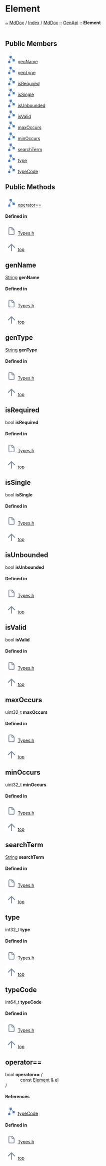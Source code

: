 <a id="element"></a>
<h1>Element</h1>
<a id="structmddox_1_1genapi_1_1element"></a>
<a href="https://github.com/CharlesCarley/MdDox#~">~</a>
<a href="indexpage.md#mddox">MdDox</a>
<span class="inline-text">/</span>
<a href="index.md#index">Index</a>
<span class="inline-text">/</span>
<a href="namespaceMdDox.md#mddox">MdDox</a>
<span class="inline-text">::</span>
<a href="namespaceMdDox_1_1GenApi.md#genapi">GenApi</a>
<span class="inline-text">::</span>
<span class="bold-text"><b>Element</b></span>
<br/>
<br/>
<a id="public-members"></a>
<h2>Public Members</h2>
<span class="icon-list-item"><a href="#genname" class="icon-list-item"><img src="../images/class.svg" class="icon-list-item"/><span class="icon-list-item">genName</span>
</a>
</span>
<br/>
<span class="icon-list-item"><a href="#gentype" class="icon-list-item"><img src="../images/class.svg" class="icon-list-item"/><span class="icon-list-item">genType</span>
</a>
</span>
<br/>
<span class="icon-list-item"><a href="#isrequired" class="icon-list-item"><img src="../images/class.svg" class="icon-list-item"/><span class="icon-list-item">isRequired</span>
</a>
</span>
<br/>
<span class="icon-list-item"><a href="#issingle" class="icon-list-item"><img src="../images/class.svg" class="icon-list-item"/><span class="icon-list-item">isSingle</span>
</a>
</span>
<br/>
<span class="icon-list-item"><a href="#isunbounded" class="icon-list-item"><img src="../images/class.svg" class="icon-list-item"/><span class="icon-list-item">isUnbounded</span>
</a>
</span>
<br/>
<span class="icon-list-item"><a href="#isvalid" class="icon-list-item"><img src="../images/class.svg" class="icon-list-item"/><span class="icon-list-item">isValid</span>
</a>
</span>
<br/>
<span class="icon-list-item"><a href="#maxoccurs" class="icon-list-item"><img src="../images/class.svg" class="icon-list-item"/><span class="icon-list-item">maxOccurs</span>
</a>
</span>
<br/>
<span class="icon-list-item"><a href="#minoccurs" class="icon-list-item"><img src="../images/class.svg" class="icon-list-item"/><span class="icon-list-item">minOccurs</span>
</a>
</span>
<br/>
<span class="icon-list-item"><a href="#searchterm" class="icon-list-item"><img src="../images/class.svg" class="icon-list-item"/><span class="icon-list-item">searchTerm</span>
</a>
</span>
<br/>
<span class="icon-list-item"><a href="#type" class="icon-list-item"><img src="../images/class.svg" class="icon-list-item"/><span class="icon-list-item">type</span>
</a>
</span>
<br/>
<span class="icon-list-item"><a href="#typecode" class="icon-list-item"><img src="../images/class.svg" class="icon-list-item"/><span class="icon-list-item">typeCode</span>
</a>
</span>
<br/>
<a id="public-methods"></a>
<h2>Public Methods</h2>
<span class="icon-list-item"><a href="#operator==" class="icon-list-item"><img src="../images/class.svg" class="icon-list-item"/><span class="icon-list-item">operator==</span>
</a>
</span>
<br/>
<a id="defined-in"></a>
<h4>Defined in</h4>
<span class="icon-list-item"><a href="https://github.com/CharlesCarley/MdDox/blob/master/Tools/GenApi/Types.h#L38" class="icon-list-item"><img src="../images/file.svg" class="icon-list-item"/><span class="icon-list-item">Types.h</span>
</a>
</span>
<br/>
<br/>
<span class="icon-list-item"><a href="#element" class="icon-list-item"><img src="../images/jumpToTop.svg" class="icon-list-item"/><span class="icon-list-item">top</span>
</a>
</span>
<a id="genname"></a>
<h2>genName</h2>
<a href="namespaceMdDox.md#string">String</a>
<span class="bold-text"><b>genName</b></span>
<br/>
<a id="defined-in"></a>
<h4>Defined in</h4>
<span class="icon-list-item"><a href="https://github.com/CharlesCarley/MdDox/blob/master/Tools/GenApi/Types.h#L44" class="icon-list-item"><img src="../images/file.svg" class="icon-list-item"/><span class="icon-list-item">Types.h</span>
</a>
</span>
<br/>
<br/>
<span class="icon-list-item"><a href="#element" class="icon-list-item"><img src="../images/jumpToTop.svg" class="icon-list-item"/><span class="icon-list-item">top</span>
</a>
</span>
<br/>
<a id="gentype"></a>
<h2>genType</h2>
<a href="namespaceMdDox.md#string">String</a>
<span class="bold-text"><b>genType</b></span>
<br/>
<a id="defined-in"></a>
<h4>Defined in</h4>
<span class="icon-list-item"><a href="https://github.com/CharlesCarley/MdDox/blob/master/Tools/GenApi/Types.h#L43" class="icon-list-item"><img src="../images/file.svg" class="icon-list-item"/><span class="icon-list-item">Types.h</span>
</a>
</span>
<br/>
<br/>
<span class="icon-list-item"><a href="#element" class="icon-list-item"><img src="../images/jumpToTop.svg" class="icon-list-item"/><span class="icon-list-item">top</span>
</a>
</span>
<br/>
<a id="isrequired"></a>
<h2>isRequired</h2>
<span class="inline-text">bool</span>
<span class="bold-text"><b>isRequired</b></span>
<br/>
<a id="defined-in"></a>
<h4>Defined in</h4>
<span class="icon-list-item"><a href="https://github.com/CharlesCarley/MdDox/blob/master/Tools/GenApi/Types.h#L47" class="icon-list-item"><img src="../images/file.svg" class="icon-list-item"/><span class="icon-list-item">Types.h</span>
</a>
</span>
<br/>
<br/>
<span class="icon-list-item"><a href="#element" class="icon-list-item"><img src="../images/jumpToTop.svg" class="icon-list-item"/><span class="icon-list-item">top</span>
</a>
</span>
<br/>
<a id="issingle"></a>
<h2>isSingle</h2>
<span class="inline-text">bool</span>
<span class="bold-text"><b>isSingle</b></span>
<br/>
<a id="defined-in"></a>
<h4>Defined in</h4>
<span class="icon-list-item"><a href="https://github.com/CharlesCarley/MdDox/blob/master/Tools/GenApi/Types.h#L49" class="icon-list-item"><img src="../images/file.svg" class="icon-list-item"/><span class="icon-list-item">Types.h</span>
</a>
</span>
<br/>
<br/>
<span class="icon-list-item"><a href="#element" class="icon-list-item"><img src="../images/jumpToTop.svg" class="icon-list-item"/><span class="icon-list-item">top</span>
</a>
</span>
<br/>
<a id="isunbounded"></a>
<h2>isUnbounded</h2>
<span class="inline-text">bool</span>
<span class="bold-text"><b>isUnbounded</b></span>
<br/>
<a id="defined-in"></a>
<h4>Defined in</h4>
<span class="icon-list-item"><a href="https://github.com/CharlesCarley/MdDox/blob/master/Tools/GenApi/Types.h#L48" class="icon-list-item"><img src="../images/file.svg" class="icon-list-item"/><span class="icon-list-item">Types.h</span>
</a>
</span>
<br/>
<br/>
<span class="icon-list-item"><a href="#element" class="icon-list-item"><img src="../images/jumpToTop.svg" class="icon-list-item"/><span class="icon-list-item">top</span>
</a>
</span>
<br/>
<a id="isvalid"></a>
<h2>isValid</h2>
<span class="inline-text">bool</span>
<span class="bold-text"><b>isValid</b></span>
<br/>
<a id="defined-in"></a>
<h4>Defined in</h4>
<span class="icon-list-item"><a href="https://github.com/CharlesCarley/MdDox/blob/master/Tools/GenApi/Types.h#L50" class="icon-list-item"><img src="../images/file.svg" class="icon-list-item"/><span class="icon-list-item">Types.h</span>
</a>
</span>
<br/>
<br/>
<span class="icon-list-item"><a href="#element" class="icon-list-item"><img src="../images/jumpToTop.svg" class="icon-list-item"/><span class="icon-list-item">top</span>
</a>
</span>
<br/>
<a id="maxoccurs"></a>
<h2>maxOccurs</h2>
<span class="inline-text">uint32_t</span>
<span class="bold-text"><b>maxOccurs</b></span>
<br/>
<a id="defined-in"></a>
<h4>Defined in</h4>
<span class="icon-list-item"><a href="https://github.com/CharlesCarley/MdDox/blob/master/Tools/GenApi/Types.h#L41" class="icon-list-item"><img src="../images/file.svg" class="icon-list-item"/><span class="icon-list-item">Types.h</span>
</a>
</span>
<br/>
<br/>
<span class="icon-list-item"><a href="#element" class="icon-list-item"><img src="../images/jumpToTop.svg" class="icon-list-item"/><span class="icon-list-item">top</span>
</a>
</span>
<br/>
<a id="minoccurs"></a>
<h2>minOccurs</h2>
<span class="inline-text">uint32_t</span>
<span class="bold-text"><b>minOccurs</b></span>
<br/>
<a id="defined-in"></a>
<h4>Defined in</h4>
<span class="icon-list-item"><a href="https://github.com/CharlesCarley/MdDox/blob/master/Tools/GenApi/Types.h#L40" class="icon-list-item"><img src="../images/file.svg" class="icon-list-item"/><span class="icon-list-item">Types.h</span>
</a>
</span>
<br/>
<br/>
<span class="icon-list-item"><a href="#element" class="icon-list-item"><img src="../images/jumpToTop.svg" class="icon-list-item"/><span class="icon-list-item">top</span>
</a>
</span>
<br/>
<a id="searchterm"></a>
<h2>searchTerm</h2>
<a href="namespaceMdDox.md#string">String</a>
<span class="bold-text"><b>searchTerm</b></span>
<br/>
<a id="defined-in"></a>
<h4>Defined in</h4>
<span class="icon-list-item"><a href="https://github.com/CharlesCarley/MdDox/blob/master/Tools/GenApi/Types.h#L42" class="icon-list-item"><img src="../images/file.svg" class="icon-list-item"/><span class="icon-list-item">Types.h</span>
</a>
</span>
<br/>
<br/>
<span class="icon-list-item"><a href="#element" class="icon-list-item"><img src="../images/jumpToTop.svg" class="icon-list-item"/><span class="icon-list-item">top</span>
</a>
</span>
<br/>
<a id="type"></a>
<h2>type</h2>
<span class="inline-text">int32_t</span>
<span class="bold-text"><b>type</b></span>
<br/>
<a id="defined-in"></a>
<h4>Defined in</h4>
<span class="icon-list-item"><a href="https://github.com/CharlesCarley/MdDox/blob/master/Tools/GenApi/Types.h#L39" class="icon-list-item"><img src="../images/file.svg" class="icon-list-item"/><span class="icon-list-item">Types.h</span>
</a>
</span>
<br/>
<br/>
<span class="icon-list-item"><a href="#element" class="icon-list-item"><img src="../images/jumpToTop.svg" class="icon-list-item"/><span class="icon-list-item">top</span>
</a>
</span>
<br/>
<a id="typecode"></a>
<h2>typeCode</h2>
<span class="inline-text">int64_t</span>
<span class="bold-text"><b>typeCode</b></span>
<br/>
<a id="defined-in"></a>
<h4>Defined in</h4>
<span class="icon-list-item"><a href="https://github.com/CharlesCarley/MdDox/blob/master/Tools/GenApi/Types.h#L45" class="icon-list-item"><img src="../images/file.svg" class="icon-list-item"/><span class="icon-list-item">Types.h</span>
</a>
</span>
<br/>
<br/>
<span class="icon-list-item"><a href="#element" class="icon-list-item"><img src="../images/jumpToTop.svg" class="icon-list-item"/><span class="icon-list-item">top</span>
</a>
</span>
<br/>
<a id="operator=="></a>
<h2>operator==</h2>
<span class="inline-text">bool</span>
<span class="bold-text"><b>operator==</b></span>
<span class="italic-text"><i>(</i></span>
<div class="paragraph">
<span class="paragraph"><img src="../images/horSpace24px.svg"/><span class="inline-text">const </span>
<a href="structMdDox_1_1GenApi_1_1Element.md#element">Element</a>
<span class="inline-text"> &amp;</span>
<span class="inline-text">el</span>
</span>
</div>
<span class="italic-text"><i>)</i></span>
<a id="references"></a>
<h4>References</h4>
<div class="paragraph">
<span class="paragraph"><img src="../images/class.svg"/><a href="structMdDox_1_1GenApi_1_1Element.md#typecode">typeCode</a>
</span>
</div>
<a id="defined-in"></a>
<h4>Defined in</h4>
<span class="icon-list-item"><a href="https://github.com/CharlesCarley/MdDox/blob/master/Tools/GenApi/Types.h#L52" class="icon-list-item"><img src="../images/file.svg" class="icon-list-item"/><span class="icon-list-item">Types.h</span>
</a>
</span>
<br/>
<br/>
<span class="icon-list-item"><a href="#element" class="icon-list-item"><img src="../images/jumpToTop.svg" class="icon-list-item"/><span class="icon-list-item">top</span>
</a>
</span>
<br/>
</div>
</div>
</body>
</html>
